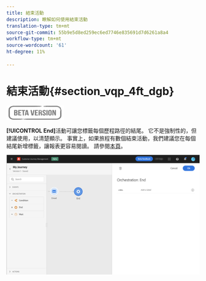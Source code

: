 ```yaml
---
title: 結束活動
description: 瞭解如何使用結束活動
translation-type: tm+mt
source-git-commit: 55b9e5d8ed259ec6ed7746e835691d7d6261a8a4
workflow-type: tm+mt
source-wordcount: '61'
ht-degree: 11%

---
```


# 結束活動{#section_vqp_4ft_dgb}

![](../assets/do-not-localize/badge.png)

**[!UICONTROL End]**&#x200B;活動可讓您標籤每個歷程路徑的結尾。 它不是強制性的，但建議使用，以清楚顯示。 事實上，如果旅程有數個結束活動，我們建議您在每個結尾新增標籤，讓報表更容易閱讀。 請參閱[本頁](../reports/live-report.md)。

![](../assets/journey54.png)
